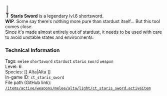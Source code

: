 ![ ](https://raw.githubusercontent.com/Ceterai/Enternia/main/items/active/weapons/melee/alta/light/ct_staris_sword.png) **Staris Sword** is a legendary lvl.6 shortsword.  
**WIP**. Some say there's nothing more pure than stardust itself... But this tool comes close.  
Since it's made almost entirely out of stardust, it needs to be used with care to avoid unstable states and environments.

### Technical Information

Tags: `melee` `shortsword` `stardust` `staris` `sword` `weapon`  
Level: 6  
Species: [[ Alta|Alta ]]  
In-game ID: `ct_staris_sword`  
File path (GitHub link): [`/items/active/weapons/melee/alta/light/ct_staris_sword.activeitem`](https://github.com/Ceterai/Enternia/blob/main/items/active/weapons/melee/alta/light/ct_staris_sword.activeitem)
